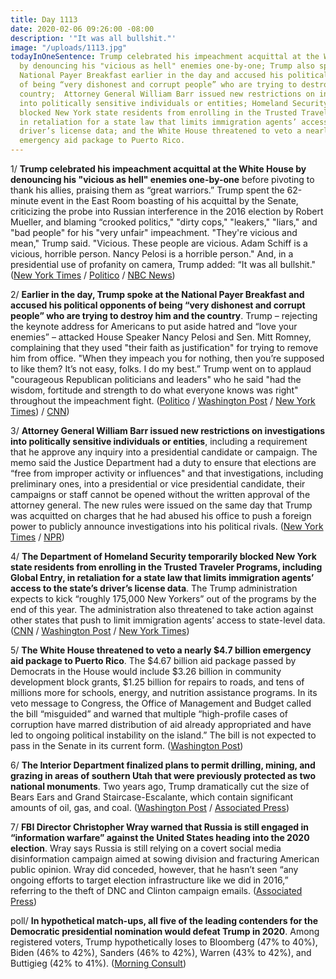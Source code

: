 ```yaml
---
title: Day 1113
date: 2020-02-06 09:26:00 -08:00
description: '"It was all bullshit."'
image: "/uploads/1113.jpg"
todayInOneSentence: Trump celebrated his impeachment acquittal at the White House
  by denouncing his "vicious as hell" enemies one-by-one; Trump also spoke at the
  National Payer Breakfast earlier in the day and accused his political opponents
  of being “very dishonest and corrupt people” who are trying to destroy him and the
  country;  Attorney General William Barr issued new restrictions on investigations
  into politically sensitive individuals or entities; Homeland Security temporarily
  blocked New York state residents from enrolling in the Trusted Traveler Programs
  in retaliation for a state law that limits immigration agents’ access to the state’s
  driver’s license data; and the White House threatened to veto a nearly $4.7 billion
  emergency aid package to Puerto Rico.
---
```


1/ **Trump celebrated his impeachment acquittal at the White House by denouncing his "vicious as hell" enemies one-by-one** before pivoting to thank his allies, praising them as “great warriors.” Trump spent the 62-minute event in the East Room boasting of his acquittal by the Senate, criticizing the probe into Russian interference in the 2016 election by Robert Mueller, and blaming “crooked politics," "dirty cops," "leakers," "liars," and "bad people" for his "very unfair" impeachment. "They're vicious and mean," Trump said. "Vicious. These people are vicious. Adam Schiff is a vicious, horrible person. Nancy Pelosi is a horrible person." And, in a presidential use of profanity on camera, Trump added: “It was all bullshit." ([New York Times](https://www.nytimes.com/2020/02/06/us/politics/trump-impeachment.html) / [Politico](https://www.politico.com/news/2020/02/06/trump-unloads-after-impeachment-acquittal-111495) / [NBC News](https://www.nbcnews.com/politics/trump-impeachment-inquiry/trump-celebrates-acquittal-denounces-vicious-political-opponents-post-impeachment-insult-n1131666))

2/ **Earlier in the day, Trump spoke at the National Payer Breakfast and accused his political opponents of being “very dishonest and corrupt people” who are trying to destroy him and the country**. Trump – rejecting the keynote address for Americans to put aside hatred and “love your enemies” – attacked House Speaker Nancy Pelosi and Sen. Mitt Romney, complaining that they used "their faith as justification" for trying to remove him from office. "When they impeach you for nothing, then you’re supposed to like them? It’s not easy, folks. I do my best.” Trump went on to applaud "courageous Republican politicians and leaders" who he said "had the wisdom, fortitude and strength to do what everyone knows was right" throughout the impeachment fight. ([Politico](https://www.politico.com/news/2020/02/06/donald-trump-lashes-out-impeachment-national-prayer-breakfast-111379) / [Washington Post](https://www.washingtonpost.com/religion/2020/02/06/hours-after-trumps-impeachment-acquittal-hell-address-thousands-christian-prayer-gathering/) / [New York Times](https://www.nytimes.com/2020/02/06/us/politics/trump-prayer-impeachment.html)) / [CNN](https://www.cnn.com/2020/02/06/politics/donald-trump-national-prayer-breakfast-nancy-pelosi-impeachment/index.html))

3/ **Attorney General William Barr issued new restrictions on investigations into politically sensitive individuals or entities**, including a requirement that he approve any inquiry into a presidential candidate or campaign. The memo said the Justice Department had a duty to ensure that elections are “free from improper activity or influences" and that investigations, including preliminary ones, into a presidential or vice presidential candidate, their campaigns or staff cannot be opened without the written approval of the attorney general. The new rules were issued on the same day that Trump was acquitted on charges that he had abused his office to push a foreign power to publicly announce investigations into his political rivals. ([New York Times](https://www.nytimes.com/2020/02/05/us/politics/barr-2020-investigations.html) / [NPR](https://www.npr.org/2020/02/06/803506238/attorney-general-barr-issues-new-rules-for-politically-sensitive-investigations))

4/ **The Department of Homeland Security temporarily blocked New York state residents from enrolling in the Trusted Traveler Programs, including Global Entry, in retaliation for a state law that limits immigration agents’ access to the state’s driver’s license data**. The Trump administration expects to kick “roughly 175,000 New Yorkers” out of the programs by the end of this year. The administration also threatened to take action against other states that push to limit immigration agents’ access to state-level data. ([CNN](https://www.cnn.com/2020/02/06/politics/department-homeland-security-new-york-trusted-traveler-programs/index.html) / [Washington Post](https://www.washingtonpost.com/immigration/trump-officials-threaten-to-expand-retaliation-for-sanctuary-policies-to-more-states-as-ny-residents-are-kicked-out-of-global-entry/2020/02/06/010686c0-48f5-11ea-b4d9-29cc419287eb_story.html) / [New York Times](https://www.nytimes.com/2020/02/06/nyregion/global-entry-what-to-know.html))

5/ **The White House threatened to veto a nearly $4.7 billion emergency aid package to Puerto Rico**. The $4.67 billion aid package passed by Democrats in the House would include $3.26 billion in community development block grants, $1.25 billion for repairs to roads, and tens of millions more for schools, energy, and nutrition assistance programs. In its veto message to Congress, the Office of Management and Budget called the bill “misguided” and warned that multiple “high-profile cases of corruption have marred distribution of aid already appropriated and have led to ongoing political instability on the island.” The bill is not expected to pass in the Senate in its current form. ([Washington Post](https://www.washingtonpost.com/us-policy/2020/02/05/white-house-threatens-veto-puerto-rico-earthquake-aid-package-ahead-house-vote/))

6/ **The Interior Department finalized plans to permit drilling, mining, and grazing in areas of southern Utah that were previously protected as two national monuments**. Two years ago, Trump dramatically cut the size of Bears Ears and Grand Staircase-Escalante, which contain significant amounts of oil, gas, and coal. ([Washington Post](https://www.washingtonpost.com/climate-environment/2020/02/06/trump-administration-will-allow-drilling-logging-sensitive-federal-lands-utah/) / [Associated Press](https://apnews.com/75fe8c1076d98d41ecf9a7ddb9be53c0))

7/ **FBI Director Christopher Wray warned that Russia is still engaged in “information warfare” against the United States heading into the 2020 election**. Wray says Russia is still relying on a covert social media disinformation campaign aimed at sowing division and fracturing American public opinion. Wray did conceded, however, that he hasn’t seen “any ongoing efforts to target election infrastructure like we did in 2016,” referring to the theft of DNC and Clinton campaign emails. ([Associated Press](https://apnews.com/e57864ade7bb75dfccf1d42033c82bb9))

poll/ **In hypothetical match-ups, all five of the leading contenders for the Democratic presidential nomination would defeat Trump in 2020**. Among registered voters, Trump hypothetically loses to Bloomberg (47% to 40%), Biden (46% to 42%), Sanders (46% to 42%), Warren (43% to 42%), and Buttigieg (42% to 41%). ([Morning Consult](https://morningconsult.com/2020-democratic-primary/))
